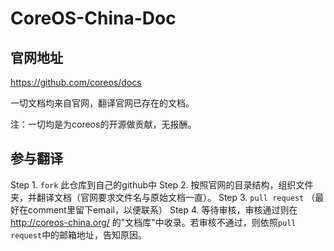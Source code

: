 CoreOS-China-Doc
================

## 官网地址

https://github.com/coreos/docs

一切文档均来自官网，翻译官网已存在的文档。

注：一切均是为coreos的开源做贡献，无报酬。

## 参与翻译

Step 1. ```fork``` 此仓库到自己的github中
Step 2. 按照官网的目录结构，组织文件夹，并翻译文档（官网要求文件名与原始文档一直）。 
Step 3. ```pull request``` （最好在comment里留下email，以便联系）
Step 4. 等待审核，审核通过则在 http://coreos-china.org/ 的"文档库"中收录。若审核不通过，则依照```pull request```中的邮箱地址，告知原因。